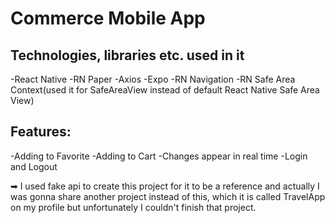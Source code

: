 # Commerce Mobile App

## Technologies, libraries etc. used in it

-React Native
-RN Paper
-Axios
-Expo
-RN Navigation
-RN Safe Area Context(used it for SafeAreaView instead of default React Native Safe Area View)

## Features:
-Adding to Favorite
-Adding to Cart
-Changes appear in real time
-Login and Logout

➡ I used fake api to create this project for it to be a reference and actually I was gonna share another project instead of this, which it is called TravelApp on my profile but unfortunately I couldn't finish that project.


